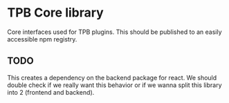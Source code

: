 # TPB Core library

Core interfaces used for TPB plugins. This should be published to an
easily accessible npm registry.

## TODO

This creates a dependency on the backend package for react. We should
double check if we really want this behavior or if we wanna split this
library into 2 (frontend and backend).
